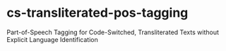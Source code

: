 # cs-transliterated-pos-tagging
Part-of-Speech Tagging for Code-Switched, Transliterated Texts without Explicit Language Identification
